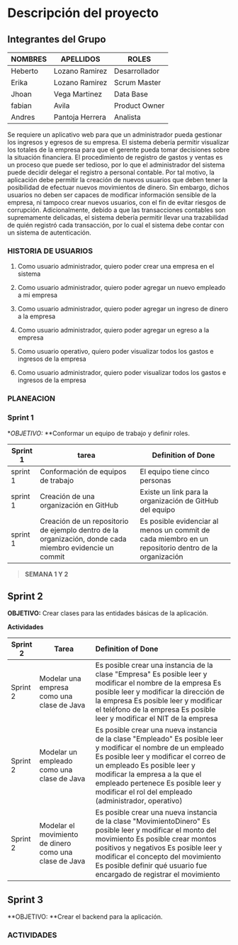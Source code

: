 # Descripción del proyecto

## Integrantes del Grupo



| NOMBRES | APELLIDOS      | ROLES         |
| ------- | -------------- | ------------- |
| Heberto | Lozano Ramirez | Desarrollador |
| Erika   | Lozano Ramirez | Scrum Master  |
| Jhoan   | Vega Martinez  | Data Base     |
|fabian|Avila|Product Owner|
| Andres | Pantoja Herrera | Analista |



Se requiere un aplicativo web para que un administrador pueda gestionar los ingresos y egresos de su empresa. El sistema debería permitir visualizar los totales de la empresa para que el gerente pueda tomar decisiones sobre la situación financiera. El procedimiento de registro de gastos y ventas es un proceso que puede ser tedioso, por lo que el administrador del sistema puede decidir delegar el registro a personal contable. Por tal motivo, la aplicación debe permitir la creación de nuevos usuarios que deben tener la posibilidad de efectuar nuevos movimientos de dinero. Sin embargo, dichos usuarios no deben ser capaces de modificar información sensible de la empresa, ni tampoco crear nuevos usuarios, con el fin de evitar riesgos de corrupción. Adicionalmente, debido a que las transacciones contables son supremamente delicadas, el sistema debería permitir llevar una trazabilidad de quién registró cada transacción, por lo cual el sistema debe contar con un sistema de autenticación.

### HISTORIA DE USUARIOS

1. Como usuario administrador, quiero poder crear una empresa en el sistema

2. Como usuario administrador, quiero poder agregar un nuevo empleado a mi empresa
3. Como usuario administrador, quiero poder agregar un ingreso de dinero a la empresa
4. Como usuario administrador, quiero poder agregar un egreso a la empresa
5. Como usuario operativo, quiero poder visualizar todos los gastos e ingresos de la empresa
6. Como usuario administrador, quiero poder visualizar todos los gastos e ingresos de la empresa

### PLANEACION

### Sprint 1

**OBJETIVO:* **Conformar un equipo de trabajo y definir roles.

| Sprint 1 | tarea                                                        | Definition of Done                                           |
| -------- | ------------------------------------------------------------ | ------------------------------------------------------------ |
| sprint 1 | Conformación de equipos de trabajo                           | El equipo tiene cinco personas                               |
| sprint 1 | Creación de una organización en GitHub                       | Existe un link para la organización de GitHub del equipo     |
| sprint 1 | Creación de un repositorio de ejemplo dentro de la organización, donde cada miembro evidencie un commit | Es posible evidenciar al menos un commit de cada miembro en un repositorio dentro de la organización |

> **SEMANA 1 Y 2**

##  Sprint 2

**OBJETIVO:** Crear clases para las entidades básicas de la aplicación.

**Actividades**

| Sprint 2 | Tarea                                                  | Definition of Done                                           |
| -------- | ------------------------------------------------------ | :----------------------------------------------------------- |
| Sprint 2 | Modelar una empresa como una clase de Java             | Es posible crear una instancia de la clase "Empresa" Es posible leer y modificar el nombre de la empresa Es posible leer y modificar la dirección de la empresa Es posible leer y modificar el teléfono de la empresa Es posible leer y modificar el NIT de la empresa |
| Sprint 2 | Modelar un empleado como una clase de Java             | Es posible crear una nueva instancia de la clase "Empleado" Es posible leer y modificar el nombre de un empleado Es posible leer y modificar el correo de un empleado Es posible leer y modificar la empresa a la que el empleado pertenece Es posible leer y modificar el rol del empleado (administrador, operativo) |
| Sprint 2 | Modelar el movimiento de dinero como una clase de Java | Es posible crear una nueva instancia de la clase "MovimientoDinero" Es posible leer y modificar el monto del movimiento Es posible crear montos positivos y negativos Es posible leer y modificar el concepto del movimiento Es posible definir qué usuario fue encargado de registrar el movimiento |



## Sprint 3

**OBJETIVO: **Crear el backend para la aplicación.

### ACTIVIDADES















